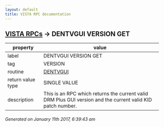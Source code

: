 ```yaml
---
layout: default
title: VISTA RPC documentation
---
```




## [VISTA RPCs](TableOfContent.md) &#8594; DENTVGUI VERSION GET 

 property | value 
--- | --- 
 label | DENTVGUI VERSION GET
 tag | VERSION
 routine | [DENTVGUI](http://code.osehra.org/dox/Routine_DENTVGUI_source.html)
 return value type | SINGLE VALUE
 description | This is an RPC which returns the current valid DRM Plus GUI version and the current valid KID patch number.




 ###### Generated on January 11th 2017, 6:39:43 am